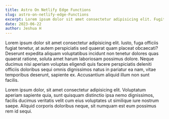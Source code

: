 ```yaml
---
title: Astro On Netlify Edge Functions
slug: astro-on-netlify-edge-Functions
excerpt: Lorem ipsum dolor sit amet consectetur adipisicing elit. Fugit laboriosam blanditiis praesentium perferendis laborum eveniet magni illo eos rerum minima?
date: 2023-06-22
author: Jeshua H
---
```


Lorem ipsum dolor sit amet consectetur adipisicing elit. Iusto, fuga officiis fugiat tenetur, at autem perspiciatis sed quaerat quam placeat obcaecati? Deserunt expedita aliquam voluptatibus incidunt non tenetur dolores quas quaerat ratione, soluta amet harum laboriosam possimus dolore. Neque ducimus nisi aperiam voluptas eligendi quis facere perspiciatis deleniti officiis doloribus sequi omnis dignissimos natus in pariatur ea nam, vitae temporibus deserunt, sapiente ex. Accusantium aliquid illum non sunt facilis.

Lorem ipsum dolor, sit amet consectetur adipisicing elit. Voluptatum aperiam sapiente quia, sunt quisquam distinctio ipsa nemo dignissimos, facilis ducimus veritatis velit cum eius voluptates ut similique iure nostrum saepe. Aliquid corporis doloribus neque, sit numquam est eum possimus rem id sequi.
